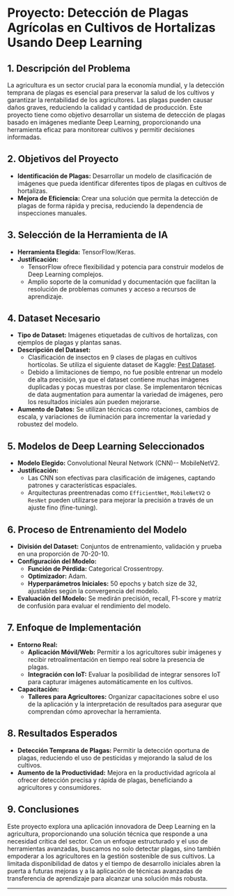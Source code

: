 # Proyecto: Detección de Plagas Agrícolas en Cultivos de Hortalizas Usando Deep Learning

## 1. Descripción del Problema
La agricultura es un sector crucial para la economía mundial, y la detección temprana de plagas es esencial para preservar la salud de los cultivos y garantizar la rentabilidad de los agricultores. Las plagas pueden causar daños graves, reduciendo la calidad y cantidad de producción. Este proyecto tiene como objetivo desarrollar un sistema de detección de plagas basado en imágenes mediante Deep Learning, proporcionando una herramienta eficaz para monitorear cultivos y permitir decisiones informadas.

## 2. Objetivos del Proyecto
- **Identificación de Plagas:** Desarrollar un modelo de clasificación de imágenes que pueda identificar diferentes tipos de plagas en cultivos de hortalizas.
- **Mejora de Eficiencia:** Crear una solución que permita la detección de plagas de forma rápida y precisa, reduciendo la dependencia de inspecciones manuales.

## 3. Selección de la Herramienta de IA
- **Herramienta Elegida:** TensorFlow/Keras.
- **Justificación:** 
  - TensorFlow ofrece flexibilidad y potencia para construir modelos de Deep Learning complejos.
  - Amplio soporte de la comunidad y documentación que facilitan la resolución de problemas comunes y acceso a recursos de aprendizaje.

## 4. Dataset Necesario
- **Tipo de Dataset:** Imágenes etiquetadas de cultivos de hortalizas, con ejemplos de plagas y plantas sanas.
- **Descripción del Dataset:** 
  - Clasificación de insectos en 9 clases de plagas en cultivos hortícolas. Se utiliza el siguiente dataset de Kaggle: [Pest Dataset](https://www.kaggle.com/datasets/simranvolunesia/pest-dataset).
  - Debido a limitaciones de tiempo, no fue posible entrenar un modelo de alta precisión, ya que el dataset contiene muchas imágenes duplicadas y pocas muestras por clase. Se implementaron técnicas de data augmentation para aumentar la variedad de imágenes, pero los resultados iniciales aún pueden mejorarse.
- **Aumento de Datos:** Se utilizan técnicas como rotaciones, cambios de escala, y variaciones de iluminación para incrementar la variedad y robustez del modelo.

## 5. Modelos de Deep Learning Seleccionados
- **Modelo Elegido:** Convolutional Neural Network (CNN)-- MobileNetV2.
- **Justificación:**
  - Las CNN son efectivas para clasificación de imágenes, captando patrones y características espaciales.
  - Arquitecturas preentrenadas como `EfficientNet`, `MobileNetV2` o `ResNet` pueden utilizarse para mejorar la precisión a través de un ajuste fino (fine-tuning).
  

## 6. Proceso de Entrenamiento del Modelo
- **División del Dataset:** Conjuntos de entrenamiento, validación y prueba en una proporción de 70-20-10.
- **Configuración del Modelo:** 
  - **Función de Pérdida:** Categorical Crossentropy.
  - **Optimizador:** Adam.
  - **Hyperparámetros Iniciales:** 50 epochs y batch size de 32, ajustables según la convergencia del modelo.
- **Evaluación del Modelo:** Se medirán precisión, recall, F1-score y matriz de confusión para evaluar el rendimiento del modelo.

## 7. Enfoque de Implementación
- **Entorno Real:**
  - **Aplicación Móvil/Web:** Permitir a los agricultores subir imágenes y recibir retroalimentación en tiempo real sobre la presencia de plagas.
  - **Integración con IoT:** Evaluar la posibilidad de integrar sensores IoT para capturar imágenes automáticamente en los cultivos.
- **Capacitación:** 
  - **Talleres para Agricultores:** Organizar capacitaciones sobre el uso de la aplicación y la interpretación de resultados para asegurar que comprendan cómo aprovechar la herramienta.

## 8. Resultados Esperados
- **Detección Temprana de Plagas:** Permitir la detección oportuna de plagas, reduciendo el uso de pesticidas y mejorando la salud de los cultivos.
- **Aumento de la Productividad:** Mejora en la productividad agrícola al ofrecer detección precisa y rápida de plagas, beneficiando a agricultores y consumidores.

## 9. Conclusiones
Este proyecto explora una aplicación innovadora de Deep Learning en la agricultura, proporcionando una solución técnica que responde a una necesidad crítica del sector. Con un enfoque estructurado y el uso de herramientas avanzadas, buscamos no solo detectar plagas, sino también empoderar a los agricultores en la gestión sostenible de sus cultivos. La limitada disponibilidad de datos y el tiempo de desarrollo iniciales abren la puerta a futuras mejoras y a la aplicación de técnicas avanzadas de transferencia de aprendizaje para alcanzar una solución más robusta.

---
